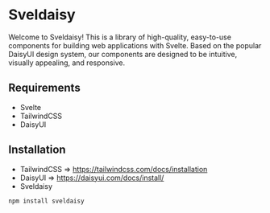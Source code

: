 # Sveldaisy
Welcome to Sveldaisy! This is a library of high-quality, easy-to-use components for building web applications with Svelte. Based on the popular DaisyUI design system, our components are designed to be intuitive, visually appealing, and responsive.
## Requirements
* Svelte
* TailwindCSS
* DaisyUI
## Installation
* TailwindCSS => https://tailwindcss.com/docs/installation
* DaisyUI => https://daisyui.com/docs/install/
* Sveldaisy
```
npm install sveldaisy
```